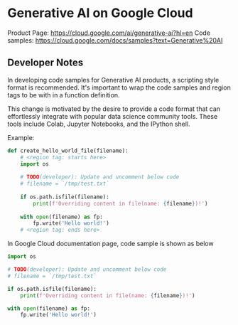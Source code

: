 # Generative AI on Google Cloud

Product Page: https://cloud.google.com/ai/generative-ai?hl=en
Code samples: https://cloud.google.com/docs/samples?text=Generative%20AI

## Developer Notes

In developing code samples for Generative AI products, a scripting style format is recommended. It's important to wrap the code samples and region tags to be with in a function definition.

This change is motivated by the desire to provide a code format that can effortlessly integrate with popular data science community tools. These tools include Colab, Jupyter Notebooks, and the IPython shell.

Example:

```python
def create_hello_world_file(filename):
    # <region tag: starts here>
    import os
    
    # TODO(developer): Update and uncomment below code
    # filename = `/tmp/test.txt`
    
    if os.path.isfile(filename):
        print(f'Overriding content in file(name: {filename})!')
    
    with open(filename) as fp:
        fp.write('Hello world!')
    # <region tag: ends here>
```

In Google Cloud documentation page, code sample is shown as below

```python
import os

# TODO(developer): Update and uncomment below code
# filename = `/tmp/test.txt`

if os.path.isfile(filename):
    print(f'Overriding content in file(name: {filename})!')

with open(filename) as fp:
    fp.write('Hello world!')
```






